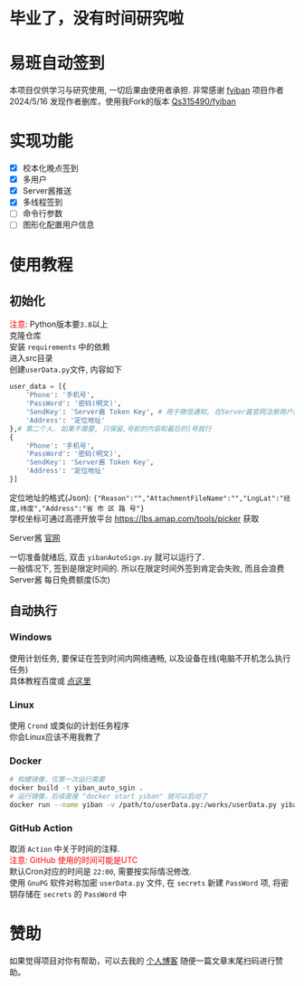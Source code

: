 # 毕业了，没有时间研究啦
# 易班自动签到
本项目仅供学习与研究使用, 一切后果由使用者承担.
非常感谢 [fyiban](https://github.com/Sricor/yiban/) 项目作者  
2024/5/16 发现作者删库，使用我Fork的版本 [Qs315490/fyiban](https://github.com/Qs315490/fyiban)

# 实现功能
- [x] 校本化晚点签到
- [x] 多用户
- [x] Server酱推送
- [x] 多线程签到
- [ ] 命令行参数
- [ ] 图形化配置用户信息

# 使用教程
## 初始化
<font color=red>注意</font>: Python版本要`3.8`以上  
克隆仓库  
安装 `requirements` 中的依赖  
进入src目录  
创建`userData.py`文件, 内容如下
```python
user_data = [{
	'Phone': '手机号',
	'PassWord': '密码(明文)',
	'SendKey': 'Server酱 Token Key', # 用于微信通知, 在Server酱官网注册用户获取
	'Address': '定位地址' 
},# 第二个人. 如果不需要, 只保留,号前的内容和最后的]号就行
{
	'Phone': '手机号',
	'PassWord': '密码(明文)',
	'SendKey': 'Server酱 Token Key',
	'Address': '定位地址' 
}]
```
定位地址的格式(Json): `{"Reason":"","AttachmentFileName":"","LngLat":"经度,纬度","Address":"省 市 区 路 号"}`  
学校坐标可通过高德开放平台 https://lbs.amap.com/tools/picker 获取

Server酱 [官网](https://sct.ftqq.com/)

一切准备就绪后, 双击 `yibanAutoSign.py` 就可以运行了.  
一般情况下, 签到是限定时间的. 所以在限定时间外签到肯定会失败, 而且会浪费 Server酱 每日免费额度(5次)

## 自动执行
### Windows
使用计划任务, 要保证在签到时间内网络通畅, 以及设备在线(电脑不开机怎么执行任务)  
具体教程百度或 [点这里](https://topbook.cc/overview?selectedArticle=1383&title=%E4%BD%BF%E7%94%A8%E8%AE%A1%E5%88%92%E4%BB%BB%E5%8A%A1%E7%A8%8B%E5%BA%8F%EF%BC%8C%E8%AE%A9%20Windows%20%E8%87%AA%E5%8A%A8%E5%B7%A5%E4%BD%9C%E3%80%82)

### Linux
使用 `Crond` 或类似的计划任务程序  
你会Linux应该不用我教了

### Docker
```sh
# 构建镜像，仅第一次运行需要
docker build -t yiban_auto_sgin .
# 运行镜像，后续直接 "docker start yiban" 就可以启动了
docker run --name yiban -v /path/to/userData.py:/works/userData.py yiban_auto_sgin
```

### GitHub Action
取消 `Action` 中关于时间的注释.  
<font color='red'>注意: GitHub 使用的时间可能是UTC</font>  
默认Cron对应的时间是 `22:00`, 需要按实际情况修改.  
使用 `GnuPG` 软件对称加密 `userData.py` 文件, 在 `secrets` 新建 `PassWord` 项, 将密钥存储在 `secrets` 的 `PassWord` 中

# 赞助
如果觉得项目对你有帮助，可以去我的 [个人博客](https://315490.xyz) 随便一篇文章末尾扫码进行赞助。